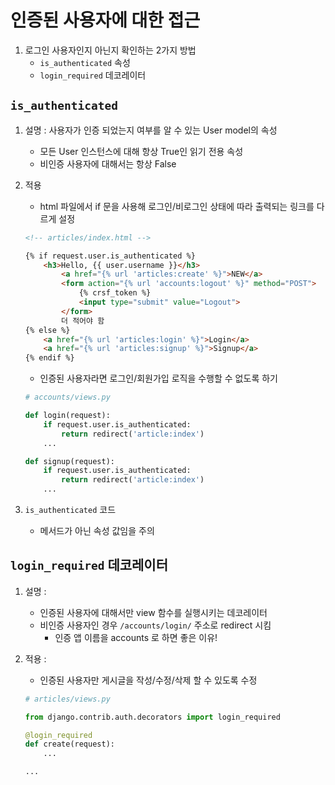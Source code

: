 # 인증된 사용자에 대한 접근

1. 로그인 사용자인지 아닌지 확인하는 2가지 방법
    - `is_authenticated` 속성
    - `login_required` 데코레이터

## `is_authenticated`

1. 설명 : 사용자가 인증 되었는지 여부를 알 수 있는 User model의 속성
    - 모든 User 인스턴스에 대해 항상 True인 읽기 전용 속성
    - 비인증 사용자에 대해서는 항상 False
2. 적용
    - html 파일에서 if 문을 사용해 로그인/비로그인 상태에 따라 출력되는 링크를 다르게 설정
    
    ```html
    <!-- articles/index.html -->
    
    {% if request.user.is_authenticated %}
    	<h3>Hello, {{ user.username }}</h3>
    		<a href="{% url 'articles:create' %}">NEW</a>
    		<form action="{% url 'accounts:logout' %}" method="POST">
    			{% crsf_token %}
    			<input type="submit" value="Logout">
    		</form>
    		더 적어야 함
    {% else %}
    	<a href="{% url 'articles:login' %}">Login</a>
    	<a href="{% url 'articles:signup' %}">Signup</a>
    {% endif %}
    ```
    
    - 인증된 사용자라면 로그인/회원가입 로직을 수행할 수 없도록 하기
    
    ```python
    # accounts/views.py
    
    def login(request):
    	if request.user.is_authenticated:
    		return redirect('article:index')
    	...
    
    def signup(request):
    	if request.user.is_authenticated:
    		return redirect('article:index')
    	...
    ```
    
3. `is_authenticated` 코드
    - 메서드가 아닌 속성 값임을 주의

## `login_required` 데코레이터

1. 설명 : 
    - 인증된 사용자에 대해서만 view 함수를 실행시키는 데코레이터
    - 비인증 사용자인 경우 `/accounts/login/` 주소로 redirect 시킴
        - 인증 앱 이름을 accounts 로 하면 좋은 이유!
2. 적용 :
    - 인증된 사용자만 게시글을 작성/수정/삭제 할 수 있도록 수정
    
    ```python
    # articles/views.py
    
    from django.contrib.auth.decorators import login_required
    
    @login_required
    def create(request):
    	...
    
    ...
    ```